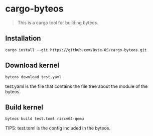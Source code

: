 # cargo-byteos

> This is a cargo tool for building byteos.

## Installation

```shell
cargo install --git https://github.com/Byte-OS/cargo-byteos.git
```

## Download kernel

```shell
byteos download test.yaml
```

test.yaml is the file that contains the file tree about the module of the byteos.

## Build kernel

```shell
byteos build test.toml riscv64-qemu
```

TIPS: test.toml is the config included in the byteos.
